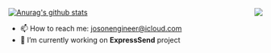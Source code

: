 [![Anurag's github stats](https://github-readme-stats.vercel.app/api?username=HpBoss&show_icons=true&theme=merko&layout=compact)](https://github.com/anuraghazra/github-readme-stats)<img align="right" src="https://github-readme-stats.vercel.app/api/top-langs/?username=HpBoss&layout=compact&theme=merko">

- 📫 How to reach me: josonengineer@icloud.com
- 🔭 I’m currently working on **ExpressSend** project
<!--
**HpBoss/HpBoss** is a ✨ _special_ ✨ repository because its `README.md` (this file) appears on your GitHub profile.

Here are some ideas to get you started:

- 🔭 I’m currently working on ...
- 🌱 I’m currently learning ...
- 👯 I’m looking to collaborate on ...
- 🤔 I’m looking for help with ...
- 💬 Ask me about ...
- 📫 How to reach me: ...
- 😄 Pronouns: ...
- ⚡ Fun fact: ...
-->
